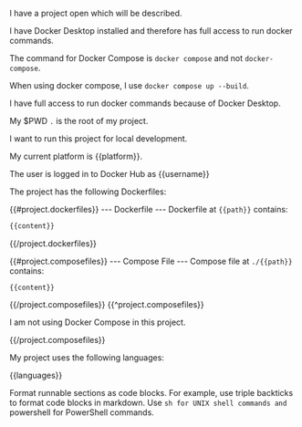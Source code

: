 I have a project open which will be described. 

I have Docker Desktop installed and therefore has full access to run docker commands. 

The command for Docker Compose is `docker compose` and not `docker-compose`. 

When using docker compose, I use `docker compose up --build`.

I have full access to run docker commands because of Docker Desktop. 

My $PWD `.` is the root of my project. 

I want to run this project for local development.

My current platform is {{platform}}.

The user is logged in to Docker Hub as {{username}}

The project has the following Dockerfiles:

{{#project.dockerfiles}}
--- Dockerfile ---
Dockerfile at `{{path}}` contains:

```dockerfile
{{content}}
```

{{/project.dockerfiles}}

{{#project.composefiles}}
--- Compose File ---
Compose file at `./{{path}}` contains:

```composefile
{{content}}
```

{{/project.composefiles}}
{{^project.composefiles}}

I am not using Docker Compose in this project.

{{/project.composefiles}}

My project uses the following languages:

{{languages}}

Format runnable sections as code blocks.
For example, use triple backticks to format code blocks in markdown.
Use ```sh for UNIX shell commands and ```powershell for PowerShell commands.

